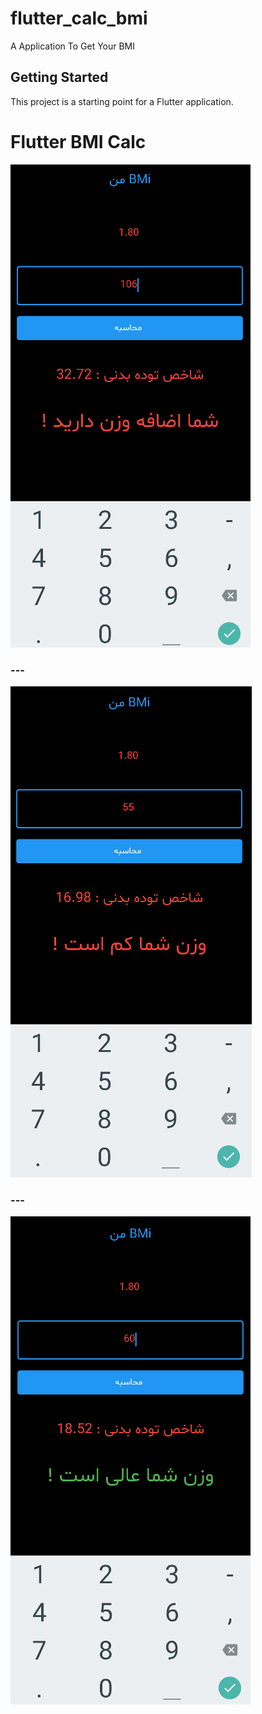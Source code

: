 # flutter_calc_bmi

A Application To Get Your BMI

## Getting Started

This project is a starting point for a Flutter application.

# Flutter BMI Calc

![](Shot/ScreenShot_1.png)

### ---

![](Shot/ScreenShot_2.png)

### ---

![](Shot/ScreenShot_3.png)